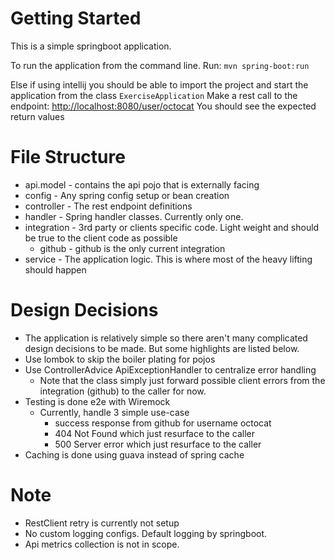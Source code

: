 # Getting Started

This is a simple springboot application.

To run the application from the command line.
Run: `mvn spring-boot:run`

Else if using intellij you should be able to import the project and start the application from the class `ExerciseApplication`
Make a rest call to the endpoint: [http://localhost:8080/user/octocat](http://localhost:8080/user/octocat)
You should see the expected return values

# File Structure
* api.model - contains the api pojo that is externally facing
* config - Any spring config setup or bean creation
* controller - The rest endpoint definitions
* handler - Spring handler classes. Currently only one.
* integration - 3rd party or clients specific code. Light weight and should be true to the client code as possible
  * github - github is the only current integration
* service - The application logic. This is where most of the heavy lifting should happen

# Design Decisions
* The application is relatively simple so there aren't many complicated design decisions to be made. But some highlights are listed below.
* Use lombok to skip the boiler plating for pojos
* Use ControllerAdvice ApiExceptionHandler to centralize error handling
  * Note that the class simply just forward possible client errors from the integration (github) to the caller for now.
* Testing is done e2e with Wiremock
  * Currently, handle 3 simple use-case
    * success response from github for username octocat
    * 404 Not Found which just resurface to the caller
    * 500 Server error which just resurface to the caller
* Caching is done using guava instead of spring cache

# Note
* RestClient retry is currently not setup
* No custom logging configs. Default logging by springboot.
* Api metrics collection is not in scope.